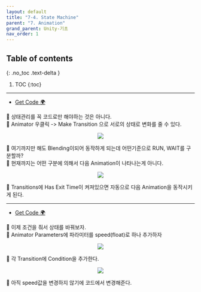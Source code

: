 ```yaml
---
layout: default
title: "7-4. State Machine"
parent: "7. Animation"
grand_parent: Unity-기초
nav_order: 1
---
```


## Table of contents
{: .no_toc .text-delta }

1. TOC
{:toc}

---

* [Get Code 🌍](https://github.com/EasyCoding-7/unity_tutorials/tree/7.4.1)

👑 상태관리를 꼭 코드로만 해야하는 것은 아니다.<br>
👑 Animator 우클릭 -> Make Transition 으로 서로의 상태로 변화를 줄 수 있다.

<p align="center">
  <img src="https://taehyungs-programming-blog.github.io/blog/assets/images/csharp/unity/unity-7-4-1.png"/>
</p>

👑 여기까지만 해도 Blending이되어 동작하게 되는데 어떤기준으로 RUN, WAIT를 구분할까?<br>
👑 현재까지는 어떤 구분에 의해서 다음 Animation이 나타나는게 아니다.

<p align="center">
  <img src="https://taehyungs-programming-blog.github.io/blog/assets/images/csharp/unity/unity-7-4-2.png"/>
</p>

👑 Transitions에 Has Exit Time이 켜져있으면 자동으로 다음 Animation을 동작시키게 된다.

---

* [Get Code 🌍](https://github.com/EasyCoding-7/unity_tutorials/tree/7.4.2)

👑 이제 조건을 줘서 상태를 바꿔보자.<br>
👑 Animator Parameters에 파라미터를 speed(float)로 하나 추가하자

<p align="center">
  <img src="https://taehyungs-programming-blog.github.io/blog/assets/images/csharp/unity/unity-7-4-3.png"/>
</p>

👑 각 Transition에 Condition을 추가한다.

<p align="center">
  <img src="https://taehyungs-programming-blog.github.io/blog/assets/images/csharp/unity/unity-7-4-4.png"/>
</p>

👑 아직 speed값을 변경하지 않기에 코드에서 변경해준다.